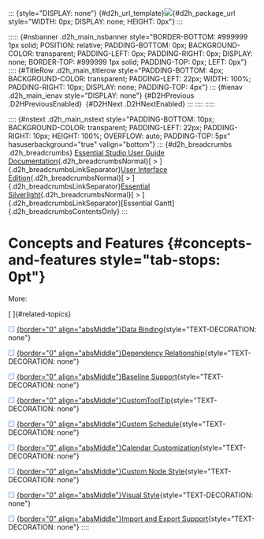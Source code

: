 ::: {style="DISPLAY: none"}
[](ms-xhelp:///?Id=d2h_url_template){#d2h_url_template}![](!package_url!){#d2h_package_url style="WIDTH: 0px; DISPLAY: none; HEIGHT: 0px"}
:::

::::: {#nsbanner .d2h_main_nsbanner style="BORDER-BOTTOM: #999999 1px solid; POSITION: relative; PADDING-BOTTOM: 0px; BACKGROUND-COLOR: transparent; PADDING-LEFT: 0px; PADDING-RIGHT: 0px; DISPLAY: none; BORDER-TOP: #999999 1px solid; PADDING-TOP: 0px; LEFT: 0px"}
:::: {#TitleRow .d2h_main_titlerow style="PADDING-BOTTOM: 4px; BACKGROUND-COLOR: transparent; PADDING-LEFT: 22px; WIDTH: 100%; PADDING-RIGHT: 10px; DISPLAY: none; PADDING-TOP: 4px"}
::: {#ienav .d2h_main_ienav style="DISPLAY: none"}
[](ms-xhelp:///?Id=c0ff09b7-9526-47d6-b84b-64918d7ed1da){#D2HPrevious .D2HPreviousEnabled}  [](ms-xhelp:///?Id=0e3bff30-6c68-4cbe-acbe-64dd6f68bd97){#D2HNext .D2HNextEnabled}
:::
::::
:::::

:::: {#nstext .d2h_main_nstext style="PADDING-BOTTOM: 10px; BACKGROUND-COLOR: transparent; PADDING-LEFT: 22px; PADDING-RIGHT: 10px; HEIGHT: 100%; OVERFLOW: auto; PADDING-TOP: 5px" hasuserbackground="true" valign="bottom"}
::: {#d2h_breadcrumbs .d2h_breadcrumbs}
[Essential Studio User Guide Documentation](ms-xhelp:///?Id=12457748-09e3-4d74-a240-8e049cedf030){.d2h_breadcrumbsNormal}[ \> ]{.d2h_breadcrumbsLinkSeparator}[User Interface Edition](ms-xhelp:///?Id=c29296b7-531c-413b-a0ec-488ca1f7f669){.d2h_breadcrumbsNormal}[ \> ]{.d2h_breadcrumbsLinkSeparator}[Essential Silverlight](ms-xhelp:///?Id=66221bd1-ba2e-43c2-94a7-618f50e01d24){.d2h_breadcrumbsNormal}[ \> ]{.d2h_breadcrumbsLinkSeparator}[Essential Gantt]{.d2h_breadcrumbsContentsOnly}
:::

# Concepts and Features {#concepts-and-features style="tab-stops: 0pt"}

More:

[ ]{#related-topics}

[![](button.gif){border="0" align="absMiddle"}Data Binding](ms-xhelp:///?Id=0e3bff30-6c68-4cbe-acbe-64dd6f68bd97){style="TEXT-DECORATION: none"}

[![](button.gif){border="0" align="absMiddle"}Dependency Relationship](ms-xhelp:///?Id=158da840-abe7-459c-8b41-ef5b40667431){style="TEXT-DECORATION: none"}

[![](button.gif){border="0" align="absMiddle"}Baseline Support](ms-xhelp:///?Id=5e2b2dd8-78ac-4e07-bb7a-3d0f1566ccfc){style="TEXT-DECORATION: none"}

[![](button.gif){border="0" align="absMiddle"}CustomToolTip](ms-xhelp:///?Id=d1d1aa77-7c3f-461c-8989-4aeedbae3159){style="TEXT-DECORATION: none"}

[![](button.gif){border="0" align="absMiddle"}Custom Schedule](ms-xhelp:///?Id=10b87d89-8cdb-4c2a-b644-653537654b35){style="TEXT-DECORATION: none"}

[![](button.gif){border="0" align="absMiddle"}Calendar Customization](ms-xhelp:///?Id=9bcd190b-388b-4002-8a65-8b7e9e4e3a19){style="TEXT-DECORATION: none"}

[![](button.gif){border="0" align="absMiddle"}Custom Node Style](ms-xhelp:///?Id=48e7379b-95e2-43df-8a7e-5726bafff2d2){style="TEXT-DECORATION: none"}

[![](button.gif){border="0" align="absMiddle"}Visual Style](ms-xhelp:///?Id=0be31ee7-746d-4f10-bbc0-5f02ec6cf8d3){style="TEXT-DECORATION: none"}

[![](button.gif){border="0" align="absMiddle"}Import and Export Support](ms-xhelp:///?Id=d04e2304-3a17-454c-afa9-dac40381b8b3){style="TEXT-DECORATION: none"}
::::
